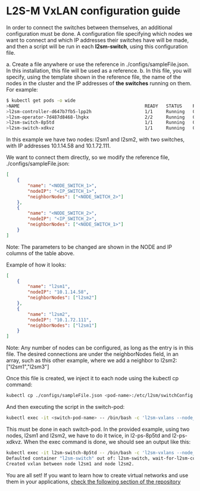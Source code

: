 # L2S-M VxLAN configuration guide

In order to connect the switches between themselves, an additional configuration must be done. A configuration file specifying which nodes we want to connect and which IP addresses their switches have will be made, and then a script will be run in each **l2sm-switch**, using this configuration file. 

  a. Create a file anywhere or use the reference in ./configs/sampleFile.json. In this installation, this file will be used as a reference.
  b. In this file, you will specify, using the template shown in the reference file, the name of the nodes in the cluster and the IP addresses of **the switches** running on them. For example:
  ```bash
  $ kubectl get pods -o wide
  >NAME                                               READY   STATUS    RESTARTS   AGE     IP            NODE    NOMINATED NODE   READINESS GATES
  >l2sm-controller-d647b7fb5-lpp2h                    1/1     Running   0          30m     10.1.14.55    l2sm1   <none>           <none>
  >l2sm-operator-7d487d8468-lhgkx                     2/2     Running   0          2m11s   10.1.14.56    l2sm1   <none>           <none>
  >l2sm-switch-8p5td                                  1/1     Running   0          71s     10.1.14.58    l2sm1   <none>           <none>
  >l2sm-switch-xdkvz                                  1/1     Running   0          71s     10.1.72.111   l2sm2   <none>           <none>

  ```
  In this example we have two nodes: l2sm1 and l2sm2, with two switches, with IP addresses 10.1.14.58 and 10.1.72.111.
  
  We want to connect them directly, so we modify the reference file, ./configs/sampleFile.json:
```json
[
    {
        "name": "<NODE_SWITCH_1>",
        "nodeIP": "<IP_SWITCH_1>",
        "neighborNodes": ["<NODE_SWITCH_2>"]
    },
    {
        "name": "<NODE_SWITCH_2>",
        "nodeIP": "<IP_SWITCH_2>",
        "neighborNodes": ["<NODE_SWITCH_1>"]
    }
]

```
Note: The parameters to be changed are shown in the NODE and IP columns of the table above.

Example of how it looks:
```json
[
    {
        "name": "l2sm1",
        "nodeIP": "10.1.14.58",
        "neighborNodes": ["l2sm2"]
    },
    {
        "name": "l2sm2",
        "nodeIP": "10.1.72.111",
        "neighborNodes": ["l2sm1"]
    }
]

```
Note: Any number of nodes can be configured, as long as the entry is in this file. The desired connections are under the neighborNodes field, in an array, such as this other example, where we add a neighbor to l2sm2: ["l2sm1","l2sm3"]

Once this file is created, we inject it to each node using the kubectl cp command:

```bash
kubectl cp ./configs/sampleFile.json <pod-name>:/etc/l2sm/switchConfig.json 
```

And then executing the script in the switch-pod:

```bash
kubectl exec -it <switch-pod-name> -- /bin/bash -c 'l2sm-vxlans --node_name=$NODENAME /etc/l2sm/switchConfig.json'
```

This must be done in each switch-pod. In the provided example, using two nodes, l2sm1 and l2sm2, we have to do it twice, in l2-ps-8p5td and l2-ps-xdkvz.
When the exec command is done, we should see an output like this:

```bash
kubectl exec -it l2sm-switch-8p5td -- /bin/bash -c 'l2sm-vxlans --node_name=$NODENAME /etc/l2sm/switchConfig.json'
Defaulted container "l2sm-switch" out of: l2sm-switch, wait-for-l2sm-controller (init)
Created vxlan between node l2sm1 and node l2sm2.
```

You are all set! If you want to learn how to create virtual networks and use them in your applications, [check the following section of the repository](../examples)
